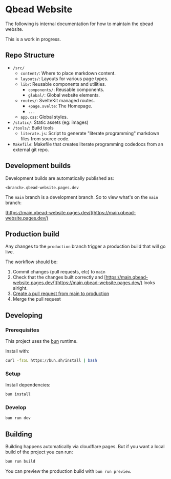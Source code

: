 # Qbead Website

The following is internal documentation for how to maintain the
qbead website.

This is a work in progress.

## Repo Structure

- `/src/`
  - `content/`: Where to place markdown content.
  - `layouts/`: Layouts for various page types.
  - `lib/`: Reusable components and utilities.
    - `components/`: Reusable components.
    - `global/`: Global website elements.
  - `routes/`: SvelteKit managed routes.
    - `+page.svelte`: The Homepage.
    - `...`
  - `app.css`: Global styles.
- `/static/`: Static assets (eg: images)
- `/tools/`: Build tools
  - `literate.js`: Script to generate "literate programming" markdown files from source code.
- `Makefile`: Makefile that creates literate programming codedocs from an external git repo.

## Development builds

Development builds are automatically published as:

```
<branch>.qbead-website.pages.dev
```

The `main` branch is a development branch. So to view what's on the `main` branch:

[https://main.qbead-website.pages.dev/](https://main.qbead-website.pages.dev/)

## Production build

Any changes to the `production` branch trigger a production build that will go live.

The workflow should be:

1. Commit changes (pull requests, etc) to `main`
2. Check that the changes built correctly and [https://main.qbead-website.pages.dev/](https://main.qbead-website.pages.dev/) looks alright.
3. [Create a pull request from main to production](https://github.com/qbead/qbead-website/compare/production...main?expand=1)
4. Merge the pull request

## Developing

### Prerequisites

This project uses the [bun](https://bun.sh) runtime.

Install with:

```sh
curl -fsSL https://bun.sh/install | bash
```

### Setup

Install dependencies:

```sh
bun install
```

### Develop

```bash
bun run dev
```

## Building

Building happens automatically via cloudflare pages. But if you want
a local build of the project you can run:

```bash
bun run build
```

You can preview the production build with `bun run preview`.

